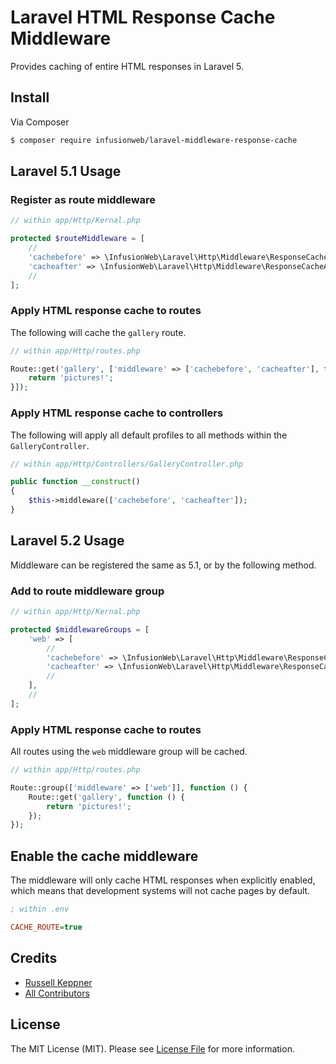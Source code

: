 # Laravel HTML Response Cache Middleware

Provides caching of entire HTML responses in Laravel 5.

## Install

Via Composer

```bash
$ composer require infusionweb/laravel-middleware-response-cache
```

## Laravel 5.1 Usage

### Register as route middleware

```php
// within app/Http/Kernal.php

protected $routeMiddleware = [
    //
    'cachebefore' => \InfusionWeb\Laravel\Http\Middleware\ResponseCacheBeforeMiddleware::class,
    'cacheafter' => \InfusionWeb\Laravel\Http\Middleware\ResponseCacheAfterMiddleware::class,
    //
];
```

### Apply HTML response cache to routes

The following will cache the `gallery` route.

```php
// within app/Http/routes.php

Route::get('gallery', ['middleware' => ['cachebefore', 'cacheafter'], function () {
    return 'pictures!';
}]);
```

### Apply HTML response cache to controllers

The following will apply all default profiles to all methods within the `GalleryController`.

```php
// within app/Http/Controllers/GalleryController.php

public function __construct()
{
    $this->middleware(['cachebefore', 'cacheafter']);
}
```

## Laravel 5.2 Usage

Middleware can be registered the same as 5.1, or by the following method.

### Add to route middleware group

```php
// within app/Http/Kernal.php

protected $middlewareGroups = [
    'web' => [
        //
        'cachebefore' => \InfusionWeb\Laravel\Http\Middleware\ResponseCacheBeforeMiddleware::class,
        'cacheafter' => \InfusionWeb\Laravel\Http\Middleware\ResponseCacheAfterMiddleware::class,
        //
    ],
    //
];
```

### Apply HTML response cache to routes

All routes using the `web` middleware group will be cached.

```php
// within app/Http/routes.php

Route::group(['middleware' => ['web']], function () {
    Route::get('gallery', function () {
        return 'pictures!';
    });
});
```

## Enable the cache middleware

The middleware will only cache HTML responses when explicitly enabled, which means that development systems will not cache pages by default.

```ini
; within .env

CACHE_ROUTE=true
```

## Credits

- [Russell Keppner](https://github.com/rkeppner)
- [All Contributors](https://github.com/InfusionWeb/laravel-middleware-response-cache/contributors)

## License

The MIT License (MIT). Please see [License File](LICENSE.md) for more information.
